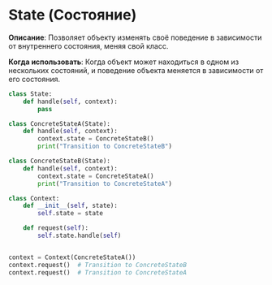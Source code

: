 # State (Состояние)

**Описание**: Позволяет объекту изменять своё поведение в зависимости от внутреннего состояния, меняя свой класс.

**Когда использовать**: Когда объект может находиться в одном из нескольких состояний, и поведение объекта меняется в зависимости от его состояния.

```python
class State:
    def handle(self, context):
        pass

class ConcreteStateA(State):
    def handle(self, context):
        context.state = ConcreteStateB()
        print("Transition to ConcreteStateB")

class ConcreteStateB(State):
    def handle(self, context):
        context.state = ConcreteStateA()
        print("Transition to ConcreteStateA")

class Context:
    def __init__(self, state):
        self.state = state

    def request(self):
        self.state.handle(self)


context = Context(ConcreteStateA())
context.request()  # Transition to ConcreteStateB
context.request()  # Transition to ConcreteStateA
```
